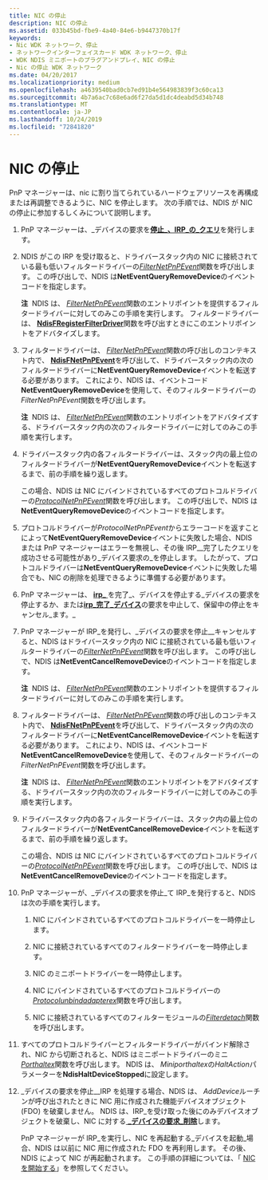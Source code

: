 ```yaml
---
title: NIC の停止
description: NIC の停止
ms.assetid: 033b45bd-fbe9-4a40-84e6-b9447370b17f
keywords:
- Nic WDK ネットワーク、停止
- ネットワークインターフェイスカード WDK ネットワーク、停止
- WDK NDIS ミニポートのプラグアンドプレイ、NIC の停止
- Nic の停止 WDK ネットワーク
ms.date: 04/20/2017
ms.localizationpriority: medium
ms.openlocfilehash: a4639540bad0cb7ed91b4e564983839f3c60ca13
ms.sourcegitcommit: 4b7a6ac7c68e6ad6f27da5d1dc4deabd5d34b748
ms.translationtype: MT
ms.contentlocale: ja-JP
ms.lasthandoff: 10/24/2019
ms.locfileid: "72841820"
---
```

# <a name="stopping-a-nic"></a>NIC の停止





PnP マネージャーは、nic に割り当てられているハードウェアリソースを再構成または再調整できるように、NIC を停止します。 次の手順では、NDIS が NIC の停止に参加するしくみについて説明します。

1.  PnP マネージャーは、\_デバイスの要求を[**停止\_、IRP\_の\_クエリ**](https://docs.microsoft.com/windows-hardware/drivers/kernel/irp-mn-query-stop-device)を発行します。

2.  NDIS がこの IRP を受け取ると、ドライバースタック内の NIC に接続されている最も低いフィルタードライバーの[*FilterNetPnPEvent*](https://docs.microsoft.com/windows-hardware/drivers/ddi/ndis/nc-ndis-filter_net_pnp_event)関数を呼び出します。 この呼び出しで、NDIS は**NetEventQueryRemoveDevice**のイベントコードを指定します。

    **注**  NDIS は、 [*FilterNetPnPEvent*](https://docs.microsoft.com/windows-hardware/drivers/ddi/ndis/nc-ndis-filter_net_pnp_event)関数のエントリポイントを提供するフィルタードライバーに対してのみこの手順を実行します。 フィルタードライバーは、 [**NdisFRegisterFilterDriver**](https://docs.microsoft.com/windows-hardware/drivers/ddi/ndis/nf-ndis-ndisfregisterfilterdriver)関数を呼び出すときにこのエントリポイントをアドバタイズします。

     

3.  フィルタードライバーは、 [*FilterNetPnPEvent*](https://docs.microsoft.com/windows-hardware/drivers/ddi/ndis/nc-ndis-filter_net_pnp_event)関数の呼び出しのコンテキスト内で、 [**NdisFNetPnPEvent**](https://docs.microsoft.com/windows-hardware/drivers/ddi/ndis/nf-ndis-ndisfnetpnpevent)を呼び出して、ドライバースタック内の次のフィルタードライバーに**NetEventQueryRemoveDevice**イベントを転送する必要があります。 これにより、NDIS は、イベントコード**NetEventQueryRemoveDevice**を使用して、そのフィルタードライバーの*FilterNetPnPEvent*関数を呼び出します。

    **注**  NDIS は、 [*FilterNetPnPEvent*](https://docs.microsoft.com/windows-hardware/drivers/ddi/ndis/nc-ndis-filter_net_pnp_event)関数のエントリポイントをアドバタイズする、ドライバースタック内の次のフィルタードライバーに対してのみこの手順を実行します。

     

4.  ドライバースタック内の各フィルタードライバーは、スタック内の最上位のフィルタードライバーが**NetEventQueryRemoveDevice**イベントを転送するまで、前の手順を繰り返します。

    この場合、NDIS は NIC にバインドされているすべてのプロトコルドライバーの[*ProtocolNetPnPEvent*](https://docs.microsoft.com/windows-hardware/drivers/ddi/ndis/nc-ndis-protocol_net_pnp_event)関数を呼び出します。 この呼び出しで、NDIS は**NetEventQueryRemoveDevice**のイベントコードを指定します。

5.  プロトコルドライバーが*ProtocolNetPnPEvent*からエラーコードを返すことによって**NetEventQueryRemoveDevice**イベントに失敗した場合、NDIS または PnP マネージャーはエラーを無視し、その後 IRP\_\_完了したクエリを成功させる可能性があり\_デバイス要求の\_を停止します。 したがって、プロトコルドライバーは**NetEventQueryRemoveDevice**イベントに失敗した場合でも、NIC の削除を処理できるように準備する必要があります。

6.  PnP マネージャーは、 [**irp\_** ](https://docs.microsoft.com/windows-hardware/drivers/kernel/irp-mn-stop-device)を完了\_、デバイスを停止する\_デバイスの要求を停止するか、または[**irp\_完了\_デバイス**](https://docs.microsoft.com/windows-hardware/drivers/kernel/irp-mn-cancel-stop-device)の要求を中止して、保留中の停止をキャンセル\_ます。\_

7.  PnP マネージャーが IRP\_を発行し、\_デバイスの要求を停止\_\_キャンセルすると、NDIS はドライバースタック内の NIC に接続されている最も低いフィルタードライバーの[*FilterNetPnPEvent*](https://docs.microsoft.com/windows-hardware/drivers/ddi/ndis/nc-ndis-filter_net_pnp_event)関数を呼び出します。 この呼び出しで、NDIS は**NetEventCancelRemoveDevice**のイベントコードを指定します。

    **注**  NDIS は、 [*FilterNetPnPEvent*](https://docs.microsoft.com/windows-hardware/drivers/ddi/ndis/nc-ndis-filter_net_pnp_event)関数のエントリポイントを提供するフィルタードライバーに対してのみこの手順を実行します。

     

8.  フィルタードライバーは、 [*FilterNetPnPEvent*](https://docs.microsoft.com/windows-hardware/drivers/ddi/ndis/nc-ndis-filter_net_pnp_event)関数の呼び出しのコンテキスト内で、 [**NdisFNetPnPEvent**](https://docs.microsoft.com/windows-hardware/drivers/ddi/ndis/nf-ndis-ndisfnetpnpevent)を呼び出して、ドライバースタック内の次のフィルタードライバーに**NetEventCancelRemoveDevice**イベントを転送する必要があります。 これにより、NDIS は、イベントコード**NetEventCancelRemoveDevice**を使用して、そのフィルタードライバーの*FilterNetPnPEvent*関数を呼び出します。

    **注**  NDIS は、 [*FilterNetPnPEvent*](https://docs.microsoft.com/windows-hardware/drivers/ddi/ndis/nc-ndis-filter_net_pnp_event)関数のエントリポイントをアドバタイズする、ドライバースタック内の次のフィルタードライバーに対してのみこの手順を実行します。

     

9.  ドライバースタック内の各フィルタードライバーは、スタック内の最上位のフィルタードライバーが**NetEventCancelRemoveDevice**イベントを転送するまで、前の手順を繰り返します。

    この場合、NDIS は NIC にバインドされているすべてのプロトコルドライバーの[*ProtocolNetPnPEvent*](https://docs.microsoft.com/windows-hardware/drivers/ddi/ndis/nc-ndis-protocol_net_pnp_event)関数を呼び出します。 この呼び出しで、NDIS は**NetEventCancelRemoveDevice**のイベントコードを指定します。

10. PnP マネージャーが、\_デバイスの要求を停止\_て IRP\_を発行すると、NDIS は次の手順を実行します。

    1.  NIC にバインドされているすべてのプロトコルドライバーを一時停止します。

    2.  NIC に接続されているすべてのフィルタードライバーを一時停止します。

    3.  NIC のミニポートドライバーを一時停止します。

    4.  NIC にバインドされているすべてのプロトコルドライバーの[*Protocolunbindadapterex*](https://docs.microsoft.com/windows-hardware/drivers/ddi/ndis/nc-ndis-protocol_unbind_adapter_ex)関数を呼び出します。

    5.  NIC に接続されているすべてのフィルターモジュールの[*Filterdetach*](https://docs.microsoft.com/windows-hardware/drivers/ddi/ndis/nc-ndis-filter_detach)関数を呼び出します。

11. すべてのプロトコルドライバーとフィルタードライバーがバインド解除され、NIC から切断されると、NDIS はミニポートドライバーのミニ[*Porthaltex*](https://docs.microsoft.com/windows-hardware/drivers/ddi/ndis/nc-ndis-miniport_halt)関数を呼び出します。 NDIS は、 *Miniporthaltex*の*HaltAction*パラメーターを**NdisHaltDeviceStopped**に設定します。

12. \_デバイスの要求を停止\_\_IRP を処理する場合、NDIS は、 *AddDevice*ルーチンが呼び出されたときに NIC 用に作成された機能デバイスオブジェクト (FDO) を破棄しません。 NDIS は、IRP\_を受け取った後にのみデバイスオブジェクトを破棄し、NIC に対する[ **\_デバイスの要求\_削除**](https://docs.microsoft.com/windows-hardware/drivers/kernel/irp-mn-remove-device)します。

    PnP マネージャーが IRP\_を実行し、NIC を再起動する\_デバイスを起動\_場合、NDIS は以前に NIC 用に作成された FDO を再利用します。 その後、NDIS によって NIC が再起動されます。 この手順の詳細については、「 [NIC を開始する](starting-a-nic.md)」を参照してください。

 

 





